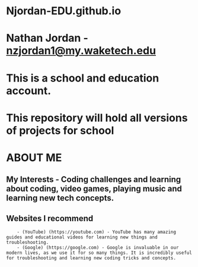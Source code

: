 # Njordan-EDU.github.io
# Nathan Jordan - nzjordan1@my.waketech.edu 
# This is a school and education account.
# This repository will hold all versions of projects for school
# ABOUT ME
## My Interests - Coding challenges and learning about coding, video games, playing music and learning new tech concepts.
## Websites I recommend 
        - (YouTube) (https://youtube.com) - YouTube has many amazing guides and educational videos for learning new things and troubleshooting.
        - (Google) (https://google.com) - Google is invaluable in our modern lives, as we use it for so many things. It is incredibly useful for troubleshooting and learning new coding tricks and concepts.
